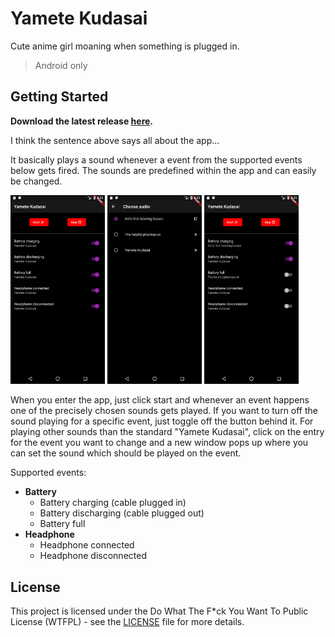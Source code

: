 # Yamete Kudasai

Cute anime girl moaning when something is plugged in.

> Android only

## Getting Started

**Download the latest release [here](https://github.com/ByteDream/Yamete-Kudasai/releases/download/v1.1.0/yamete_kudasai-v1.1.0.apk).**

I think the sentence above says all about the app...

It basically plays a sound whenever a event from the supported events below gets fired.
The sounds are predefined within the app and can easily be changed.


<img src="ext/preview_1.png" width=30%> <img src="ext/preview_2.png" width=30%> <img src="ext/preview_3.png" width=30%>

When you enter the app, just click start and whenever an event happens one of the precisely chosen sounds gets played.
If you want to turn off the sound playing for a specific event, just toggle off the button behind it.
For playing other sounds than the standard "Yamete Kudasai", click on the entry for the event you want to change
and a new window pops up where you can set the sound which should be played on the event.

Supported events:
- **Battery**
  - Battery charging (cable plugged in)
  - Battery discharging (cable plugged out)
  - Battery full
- **Headphone**
  - Headphone connected
  - Headphone disconnected

## License

This project is licensed under the Do What The F*ck You Want To Public License (WTFPL) - see the [LICENSE](LICENSE) file for more details.
